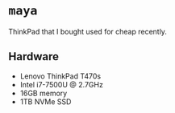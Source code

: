 # `maya`

ThinkPad that I bought used for cheap recently.

## Hardware

- Lenovo ThinkPad T470s
- Intel i7-7500U @ 2.7GHz
- 16GB memory
- 1TB NVMe SSD
